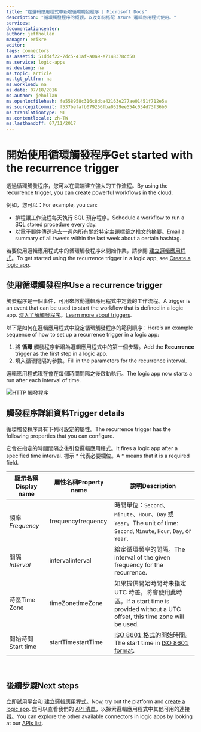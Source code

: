 ```yaml
---
title: "在邏輯應用程式中新增循環觸發程序 | Microsoft Docs"
description: "循環觸發程序的概觀，以及如何搭配 Azure 邏輯應用程式使用。"
services: 
documentationcenter: 
author: jeffhollan
manager: erikre
editor: 
tags: connectors
ms.assetid: 51dd4f22-7dc5-41af-a0a9-e7148378cd50
ms.service: logic-apps
ms.devlang: na
ms.topic: article
ms.tgt_pltfrm: na
ms.workload: na
ms.date: 07/18/2016
ms.author: jehollan
ms.openlocfilehash: fe558958c316c8dba42163e277ae01451f712e5a
ms.sourcegitcommit: f537befafb079256fba0529ee554c034d73f36b0
ms.translationtype: MT
ms.contentlocale: zh-TW
ms.lasthandoff: 07/11/2017
---
```

# <a name="get-started-with-the-recurrence-trigger"></a><span data-ttu-id="602e6-103">開始使用循環觸發程序</span><span class="sxs-lookup"><span data-stu-id="602e6-103">Get started with the recurrence trigger</span></span>
<span data-ttu-id="602e6-104">透過循環觸發程序，您可以在雲端建立強大的工作流程。</span><span class="sxs-lookup"><span data-stu-id="602e6-104">By using the recurrence trigger, you can create powerful workflows in the cloud.</span></span>

<span data-ttu-id="602e6-105">例如，您可以：</span><span class="sxs-lookup"><span data-stu-id="602e6-105">For example, you can:</span></span>

* <span data-ttu-id="602e6-106">排程讓工作流程每天執行 SQL 預存程序。</span><span class="sxs-lookup"><span data-stu-id="602e6-106">Schedule a workflow to run a SQL stored procedure every day.</span></span>
* <span data-ttu-id="602e6-107">以電子郵件傳送過去一週內所有關於特定主題標籤之推文的摘要。</span><span class="sxs-lookup"><span data-stu-id="602e6-107">Email a summary of all tweets within the last week about a certain hashtag.</span></span>

<span data-ttu-id="602e6-108">若要使用邏輯應用程式中的循環觸發程序來開始作業，請參閱 [建立邏輯應用程式](../logic-apps/logic-apps-create-a-logic-app.md)。</span><span class="sxs-lookup"><span data-stu-id="602e6-108">To get started using the recurrence trigger in a logic app, see [Create a logic app](../logic-apps/logic-apps-create-a-logic-app.md).</span></span>

## <a name="use-a-recurrence-trigger"></a><span data-ttu-id="602e6-109">使用循環觸發程序</span><span class="sxs-lookup"><span data-stu-id="602e6-109">Use a recurrence trigger</span></span>
<span data-ttu-id="602e6-110">觸發程序是一個事件，可用來啟動邏輯應用程式中定義的工作流程。</span><span class="sxs-lookup"><span data-stu-id="602e6-110">A trigger is an event that can be used to start the workflow that is defined in a logic app.</span></span> <span data-ttu-id="602e6-111">[深入了解觸發程序](connectors-overview.md)。</span><span class="sxs-lookup"><span data-stu-id="602e6-111">[Learn more about triggers](connectors-overview.md).</span></span>

<span data-ttu-id="602e6-112">以下是如何在邏輯應用程式中設定循環觸發程序的範例順序：</span><span class="sxs-lookup"><span data-stu-id="602e6-112">Here’s an example sequence of how to set up a recurrence trigger in a logic app:</span></span>

1. <span data-ttu-id="602e6-113">將 **循環** 觸發程序新增為邏輯應用程式中的第一個步驟。</span><span class="sxs-lookup"><span data-stu-id="602e6-113">Add the **Recurrence** trigger as the first step in a logic app.</span></span>
2. <span data-ttu-id="602e6-114">填入循環間隔的參數。</span><span class="sxs-lookup"><span data-stu-id="602e6-114">Fill in the parameters for the recurrence interval.</span></span>

<span data-ttu-id="602e6-115">邏輯應用程式現在會在每個時間間隔之後啟動執行。</span><span class="sxs-lookup"><span data-stu-id="602e6-115">The logic app now starts a run after each interval of time.</span></span>

![HTTP 觸發程序](./media/connectors-native-recurrence/using-trigger.png)

## <a name="trigger-details"></a><span data-ttu-id="602e6-117">觸發程序詳細資料</span><span class="sxs-lookup"><span data-stu-id="602e6-117">Trigger details</span></span>
<span data-ttu-id="602e6-118">循環觸發程序具有下列可設定的屬性。</span><span class="sxs-lookup"><span data-stu-id="602e6-118">The recurrence trigger has the following properties that you can configure.</span></span>

<span data-ttu-id="602e6-119">它會在指定的時間間隔之後引發邏輯應用程式。</span><span class="sxs-lookup"><span data-stu-id="602e6-119">It fires a logic app after a specified time interval.</span></span>
<span data-ttu-id="602e6-120">標示 * 代表必要欄位。</span><span class="sxs-lookup"><span data-stu-id="602e6-120">A * means that it is a required field.</span></span>

| <span data-ttu-id="602e6-121">顯示名稱</span><span class="sxs-lookup"><span data-stu-id="602e6-121">Display name</span></span> | <span data-ttu-id="602e6-122">屬性名稱</span><span class="sxs-lookup"><span data-stu-id="602e6-122">Property name</span></span> | <span data-ttu-id="602e6-123">說明</span><span class="sxs-lookup"><span data-stu-id="602e6-123">Description</span></span> |
| --- | --- | --- |
| <span data-ttu-id="602e6-124">頻率 *</span><span class="sxs-lookup"><span data-stu-id="602e6-124">Frequency*</span></span> |<span data-ttu-id="602e6-125">frequency</span><span class="sxs-lookup"><span data-stu-id="602e6-125">frequency</span></span> |<span data-ttu-id="602e6-126">時間單位：`Second`、`Minute`、`Hour`、`Day` 或 `Year`。</span><span class="sxs-lookup"><span data-stu-id="602e6-126">The unit of time: `Second`, `Minute`, `Hour`, `Day`, or `Year`.</span></span> |
| <span data-ttu-id="602e6-127">間隔 *</span><span class="sxs-lookup"><span data-stu-id="602e6-127">Interval*</span></span> |<span data-ttu-id="602e6-128">interval</span><span class="sxs-lookup"><span data-stu-id="602e6-128">interval</span></span> |<span data-ttu-id="602e6-129">給定循環頻率的間隔。</span><span class="sxs-lookup"><span data-stu-id="602e6-129">The interval of the given frequency for the recurrence.</span></span> |
| <span data-ttu-id="602e6-130">時區</span><span class="sxs-lookup"><span data-stu-id="602e6-130">Time Zone</span></span> |<span data-ttu-id="602e6-131">timeZone</span><span class="sxs-lookup"><span data-stu-id="602e6-131">timeZone</span></span> |<span data-ttu-id="602e6-132">如果提供開始時間時未指定 UTC 時差，將會使用此時區。</span><span class="sxs-lookup"><span data-stu-id="602e6-132">If a start time is provided without a UTC offset, this time zone will be used.</span></span> |
| <span data-ttu-id="602e6-133">開始時間</span><span class="sxs-lookup"><span data-stu-id="602e6-133">Start time</span></span> |<span data-ttu-id="602e6-134">startTime</span><span class="sxs-lookup"><span data-stu-id="602e6-134">startTime</span></span> |<span data-ttu-id="602e6-135">[ISO 8601 格式](https://en.wikipedia.org/wiki/ISO_8601#Combined_date_and_time_representations)的開始時間。</span><span class="sxs-lookup"><span data-stu-id="602e6-135">The start time in [ISO 8601 format](https://en.wikipedia.org/wiki/ISO_8601#Combined_date_and_time_representations).</span></span> |

<br>

## <a name="next-steps"></a><span data-ttu-id="602e6-136">後續步驟</span><span class="sxs-lookup"><span data-stu-id="602e6-136">Next steps</span></span>
<span data-ttu-id="602e6-137">立即試用平台和 [建立邏輯應用程式](../logic-apps/logic-apps-create-a-logic-app.md)。</span><span class="sxs-lookup"><span data-stu-id="602e6-137">Now, try out the platform and [create a logic app](../logic-apps/logic-apps-create-a-logic-app.md).</span></span> <span data-ttu-id="602e6-138">您可以查看我們的 [API 清單](apis-list.md)，以探索邏輯應用程式中其他可用的連接器。</span><span class="sxs-lookup"><span data-stu-id="602e6-138">You can explore the other available connectors in logic apps by looking at our [APIs list](apis-list.md).</span></span>

